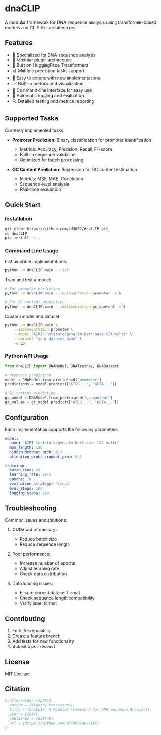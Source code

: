 # dnaCLIP

A modular framework for DNA sequence analysis using transformer-based models and CLIP-like architectures.

## Features

- 🧬 Specialized for DNA sequence analysis
- 🔌 Modular plugin architecture
- 🤗 Built on HuggingFace Transformers
- 📊 Multiple prediction tasks support
- 🔄 Easy to extend with new implementations
- 📈 Built-in metrics and visualization
- 🚀 Command-line interface for easy use
- 📝 Automatic logging and evaluation
- 🔍 Detailed testing and metrics reporting

## Supported Tasks

Currently implemented tasks:

- **Promoter Prediction**: Binary classification for promoter identification
  - Metrics: Accuracy, Precision, Recall, F1-score
  - Built-in sequence validation
  - Optimized for batch processing

- **GC Content Prediction**: Regression for GC content estimation
  - Metrics: MSE, MAE, Correlation
  - Sequence-level analysis
  - Real-time evaluation

## Quick Start

### Installation

```bash
git clone https://github.com/ad3002/dnaCLIP.git
cd dnaCLIP
pip install -e .
```

### Command Line Usage

List available implementations:
```bash
python -m dnaCLIP.main --list
```

Train and test a model:
```bash
# For promoter prediction
python -m dnaCLIP.main --implementation promoter -e 5

# For GC content prediction
python -m dnaCLIP.main --implementation gc_content -e 5
```

Custom model and dataset:
```bash
python -m dnaCLIP.main \
    --implementation promoter \
    --model "AIRI-Institute/gena-lm-bert-base-t2t-multi" \
    --dataset "your_dataset_name" \
    -e 10
```

### Python API Usage

```python
from dnaCLIP import DNAModel, DNATrainer, DNADataset

# Promoter prediction
model = DNAModel.from_pretrained("promoter")
predictions = model.predict(["ATCG...", "GCTA..."])

# GC content prediction
gc_model = DNAModel.from_pretrained("gc_content")
gc_values = gc_model.predict(["ATCG...", "GCTA..."])
```

## Configuration

Each implementation supports the following parameters:

```yaml
model:
  name: "AIRI-Institute/gena-lm-bert-base-t2t-multi"
  max_length: 128
  hidden_dropout_prob: 0.1
  attention_probs_dropout_prob: 0.1

training:
  batch_size: 32
  learning_rate: 2e-5
  epochs: 10
  evaluation_strategy: "steps"
  eval_steps: 100
  logging_steps: 100
```

## Troubleshooting

Common issues and solutions:

1. CUDA out of memory:
   - Reduce batch size
   - Reduce sequence length
   
2. Poor performance:
   - Increase number of epochs
   - Adjust learning rate
   - Check data distribution

3. Data loading issues:
   - Ensure correct dataset format
   - Check sequence length compatibility
   - Verify label format

## Contributing

1. Fork the repository
2. Create a feature branch
3. Add tests for new functionality
4. Submit a pull request

## License

MIT License

## Citation

```bibtex
@software{dnaclip2024,
  author = {Aleksey Komissarov},
  title = {dnaCLIP: A Modular Framework for DNA Sequence Analysis},
  year = {2024},
  publisher = {GitHub},
  url = {https://github.com/ad3002/dnaCLIP}
}
```